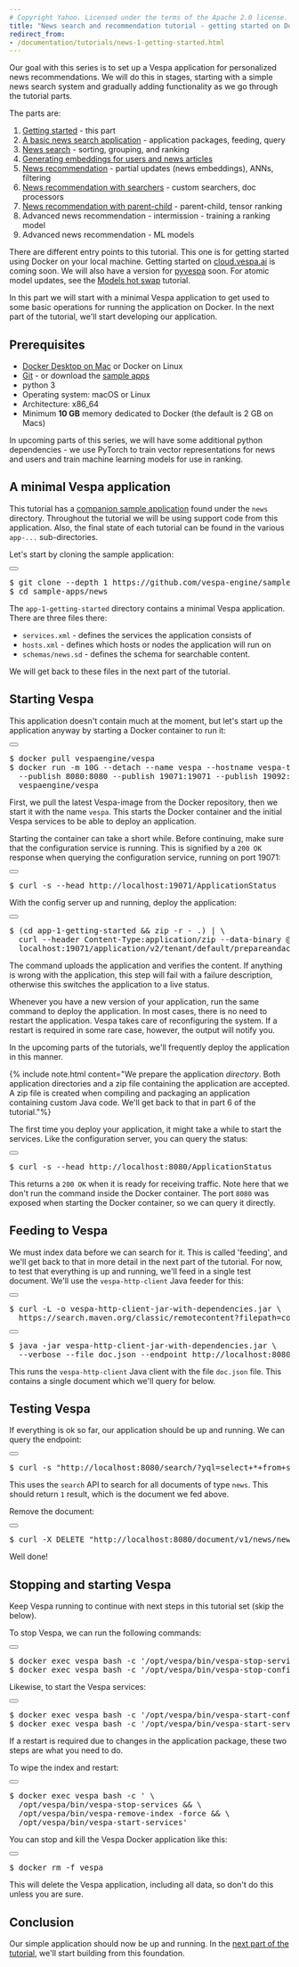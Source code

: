 ```yaml
---
# Copyright Yahoo. Licensed under the terms of the Apache 2.0 license. See LICENSE in the project root.
title: "News search and recommendation tutorial - getting started on Docker"
redirect_from:
- /documentation/tutorials/news-1-getting-started.html
---
```



Our goal with this series is to set up a Vespa application for personalized
news recommendations. We will do this in stages, starting with a simple news
search system and gradually adding functionality as we go through the
tutorial parts.

The parts are:  

1. [Getting started](news-1-getting-started.html) - this part
2. [A basic news search application](news-2-basic-feeding-and-query.html) - application packages, feeding, query
3. [News search](news-3-searching.html) - sorting, grouping, and ranking
4. [Generating embeddings for users and news articles](news-4-embeddings.html)
5. [News recommendation](news-5-recommendation.html) - partial updates (news embeddings), ANNs, filtering
6. [News recommendation with searchers](news-6-recommendation-with-searchers.html) - custom searchers, doc processors
7. [News recommendation with parent-child](news-7-recommendation-with-parent-child.html) - parent-child, tensor ranking
8. Advanced news recommendation - intermission - training a ranking model
9. Advanced news recommendation - ML models

There are different entry points to this tutorial. This one is for getting
started using Docker on your local machine. Getting started on 
[cloud.vespa.ai](https://cloud.vespa.ai) is coming soon. We will also have a
version for [pyvespa](https://github.com/vespa-engine/pyvespa) soon.
For atomic model updates, see the [Models hot swap](models-hot-swap.html) tutorial.

In this part we will start with a minimal Vespa application to
get used to some basic operations for running the application on Docker.
In the next part of the tutorial, we'll start developing our application.



## Prerequisites

- [Docker Desktop on Mac](https://docs.docker.com/docker-for-mac/install) 
  or Docker on Linux
- [Git](https://git-scm.com/downloads) - or download the
  [sample apps](https://github.com/vespa-engine/sample-apps/archive/master.zip)
- python 3
- Operating system: macOS or Linux
- Architecture: x86_64
- Minimum **10 GB** memory dedicated to Docker (the default is 2 GB on Macs)

In upcoming parts of this series, we will have some additional python dependencies -
we use PyTorch to train vector representations for news and users
and train machine learning models for use in ranking.



## A minimal Vespa application

This tutorial has a [companion sample application](https://github.com/vespa-engine/sample-apps.git)
found under the `news` directory. Throughout the tutorial we will be
using support code from this application. Also, the final state of 
each tutorial can be found in the various `app-...` sub-directories.

Let's start by cloning the sample application:

<div class="pre-parent">
  <button class="d-icon d-duplicate pre-copy-button" onclick="copyPreContent(this)"></button>
<pre data-test="exec">
$ git clone --depth 1 https://github.com/vespa-engine/sample-apps.git
$ cd sample-apps/news
</pre>
</div>

The `app-1-getting-started` directory contains a minimal Vespa application.
There are three files there:

- `services.xml` -  defines the services the application consists of
- `hosts.xml` - defines which hosts or nodes the application will run on
- `schemas/news.sd` - defines the schema for searchable content. 

We will get back to these files in the next part of the tutorial.



## Starting Vespa

This application doesn't contain much at the moment, but let's start up the
application anyway by starting a Docker container to run it:

<div class="pre-parent">
  <button class="d-icon d-duplicate pre-copy-button" onclick="copyPreContent(this)"></button>
<pre data-test="exec">
$ docker pull vespaengine/vespa
$ docker run -m 10G --detach --name vespa --hostname vespa-tutorial \
  --publish 8080:8080 --publish 19071:19071 --publish 19092:19092 \
  vespaengine/vespa
</pre>
</div>

First, we pull the latest Vespa-image from the Docker repository, then we
start it with the name `vespa`. This starts the Docker container and the
initial Vespa services to be able to deploy an application.

Starting the container can take a short while. Before continuing, make sure
that the configuration service is running. This is signified by a `200 OK`
response when querying the configuration service, running on port 19071:

<div class="pre-parent">
  <button class="d-icon d-duplicate pre-copy-button" onclick="copyPreContent(this)"></button>
<pre data-test="exec" data-test-wait-for="200 OK">
$ curl -s --head http://localhost:19071/ApplicationStatus
</pre>
</div>

With the config server up and running, deploy the application:

<div class="pre-parent">
  <button class="d-icon d-duplicate pre-copy-button" onclick="copyPreContent(this)"></button>
<pre data-test="exec" data-test-assert-contains="prepared and activated.">
$ (cd app-1-getting-started && zip -r - .) | \
  curl --header Content-Type:application/zip --data-binary @- \
  localhost:19071/application/v2/tenant/default/prepareandactivate
</pre>
</div>

The command uploads the application and verifies the content.
If anything is wrong with the application, this step will fail with a failure description,
otherwise this switches the application to a live status.

Whenever you have a new version of your application, 
run the same command to deploy the application.
In most cases, there is no need to restart the application.
Vespa takes care of reconfiguring the system.
If a restart is required in some rare case, however, the output will notify you.

In the upcoming parts of the tutorials, we'll frequently deploy the 
application in this manner. 

{% include note.html content="We prepare the application <em>directory</em>.
Both application directories and a zip file containing the application are accepted.
A zip file is created when compiling and packaging an application containing custom Java code.
We'll get back to that in part 6 of the tutorial."%}


The first time you deploy your application, it might take a while to
start the services. Like the configuration server, you can query the 
status:

<div class="pre-parent">
  <button class="d-icon d-duplicate pre-copy-button" onclick="copyPreContent(this)"></button>
<pre data-test="exec" data-test-wait-for="200 OK">
$ curl -s --head http://localhost:8080/ApplicationStatus
</pre>
</div>

This returns a `200 OK` when it is ready for receiving traffic. Note here 
that we don't run the command inside the Docker container. The port `8080`
was exposed when starting the Docker container, so we can query it directly.



## Feeding to Vespa

We must index data before we can search for it. This is called 'feeding', and
we'll get back to that in more detail in the next part of the tutorial. For
now, to test that everything is up and running, we'll feed in a single test
document. We'll use the `vespa-http-client` Java feeder for this:

<!-- ToDo: Replace with vespa-feed-client -->
<div class="pre-parent">
  <button class="d-icon d-duplicate pre-copy-button" onclick="copyPreContent(this)"></button>
<pre data-test="exec">
$ curl -L -o vespa-http-client-jar-with-dependencies.jar \
  https://search.maven.org/classic/remotecontent?filepath=com/yahoo/vespa/vespa-http-client/7.391.28/vespa-http-client-7.391.28-jar-with-dependencies.jar
</pre>
</div>

<div class="pre-parent">
  <button class="d-icon d-duplicate pre-copy-button" onclick="copyPreContent(this)"></button>
<pre data-test="exec" >
$ java -jar vespa-http-client-jar-with-dependencies.jar \
  --verbose --file doc.json --endpoint http://localhost:8080
</pre>
</div>

This runs the `vespa-http-client` Java client with the file `doc.json` file.
This contains a single document which we'll query for below.



## Testing Vespa

If everything is ok so far, our application should be up and running.
We can query the endpoint:

<div class="pre-parent">
  <button class="d-icon d-duplicate pre-copy-button" onclick="copyPreContent(this)"></button>
<pre data-test="exec" data-test-assert-contains='Hello world!'>
$ curl -s "http://localhost:8080/search/?yql=select+*+from+sources+*+where+sddocname+contains+%22news%22;"
</pre>
</div>

This uses the `search` API to search for all documents of type `news`.
This should return `1` result, which is the document we fed above.

Remove the document:
<div class="pre-parent">
  <button class="d-icon d-duplicate pre-copy-button" onclick="copyPreContent(this)"></button>
<pre data-test="exec" data-test-assert-contains='id:news:news::1'>
$ curl -X DELETE "http://localhost:8080/document/v1/news/news/docid/1"
</pre>
</div>

Well done!



## Stopping and starting Vespa

Keep Vespa running to continue with next steps in this tutorial set (skip the below).

To stop Vespa, we can run the following commands:

<div class="pre-parent">
  <button class="d-icon d-duplicate pre-copy-button" onclick="copyPreContent(this)"></button>
<pre>
$ docker exec vespa bash -c '/opt/vespa/bin/vespa-stop-services'
$ docker exec vespa bash -c '/opt/vespa/bin/vespa-stop-configserver'
</pre>
</div>

Likewise, to start the Vespa services:

<div class="pre-parent">
  <button class="d-icon d-duplicate pre-copy-button" onclick="copyPreContent(this)"></button>
<pre>
$ docker exec vespa bash -c '/opt/vespa/bin/vespa-start-configserver'
$ docker exec vespa bash -c '/opt/vespa/bin/vespa-start-services'
</pre>
</div>

If a restart is required due to changes in the application package,
these two steps are what you need to do.

To wipe the index and restart:

<div class="pre-parent">
  <button class="d-icon d-duplicate pre-copy-button" onclick="copyPreContent(this)"></button>
<pre>
$ docker exec vespa bash -c ' \
  /opt/vespa/bin/vespa-stop-services && \
  /opt/vespa/bin/vespa-remove-index -force && \
  /opt/vespa/bin/vespa-start-services'
</pre>
</div>

You can stop and kill the Vespa Docker application like this:

<div class="pre-parent">
  <button class="d-icon d-duplicate pre-copy-button" onclick="copyPreContent(this)"></button>
<pre data-test="after">
$ docker rm -f vespa
</pre>
</div>

This will delete the Vespa application, including all data, so don't do this unless you are sure.



## Conclusion

Our simple application should now be up and running. In the [next part
of the tutorial](news-2-basic-feeding-and-query.html), we'll start building
from this foundation.

<script src="/js/process_pre.js"></script>
